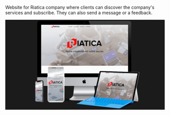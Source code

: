 Website for Riatica company where clients can discover the company's services and subscribe. They can also send a message or a feedback.



<img src="Riatica.gif" alt="riatica" />
